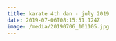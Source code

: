 ```yaml
---
title: karate 4th dan - july 2019
date: 2019-07-06T08:15:51.124Z
image: /media/20190706_101105.jpg
---
```


